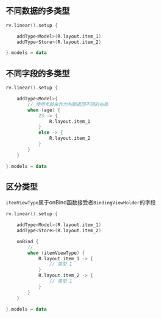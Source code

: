 ## 不同数据的多类型

```kotlin
rv.linear().setup {

    addType<Model>(R.layout.item_1)
    addType<Store>(R.layout.item_2)

}.models = data
```



## 不同字段的多类型

```kotlin
rv.linear().setup {

    addType<Model>{
        // 使用年龄来作为判断返回不同的布局
        when (age) {
            23 -> {
                R.layout.item_1
            }
            else -> {
                R.layout.item_2
            }
        }
    }

}.models = data
```



## 区分类型

`itemViewType`属于onBind函数接受者`BindingViewHolder`的字段



```kotlin
rv.linear().setup {

    addType<Model>(R.layout.item_1)
    addType<Store>(R.layout.item_2)

    onBind {
		// 
        when (itemViewType) {
            R.layout.item_1 -> {
				// 类型 1
            }
            R.layout.item_2 -> {
                // 类型 1
            }
        }
    }

}.models = data
```

